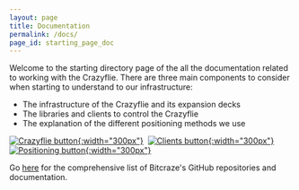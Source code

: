 ```yaml
---
layout: page
title: Documentation
permalink: /docs/
page_id: starting_page_doc
---
```


Welcome to the starting directory page of the all the documentation related to working with the Crazyflie. There are three main components to consider when starting to understand to our infrastructure:
 * The infrastructure of the Crazyflie and its expansion decks
 * The libraries and clients to control the Crazyflie
 * The explanation of the different positioning methods we use


[![Crazyflie button](/images/documentation/overview/overview_crazyflie.png){:width="300px"}](/docs/overview_crazyflie/) &nbsp;[![Clients button](/images/documentation/overview/overview_clients.png){:width="300px"}](/docs/overview_clients/) &nbsp; [![Positioning button](/images/documentation/overview/overview_positioning.png){:width="300px"}](/docs/overview_positioning/)

Go [here](/docs/overview_repositories/) for the  comprehensive list of Bitcraze's GitHub repositories and documentation.



